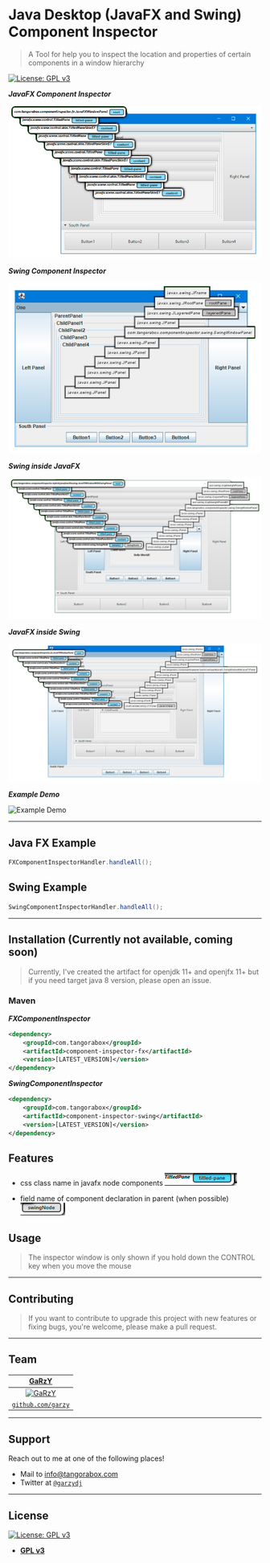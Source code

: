 # Java Desktop (JavaFX and Swing) Component Inspector

> A Tool for help you to inspect the location and properties of certain components in a window hierarchy

[![License: GPL v3](https://img.shields.io/badge/License-GPLv3-blue.svg)](https://www.gnu.org/licenses/gpl-3.0)

***JavaFX Component Inspector***

[![FXInspector](doc/images/FXInspector.png)]()

***Swing Component Inspector***

[![FXInspector](doc/images/SwingInspector.png)]()

***Swing inside JavaFX***

[![FXInspector](doc/images/JavaFXWithSwingNode.png)]()

***JavaFX inside Swing***

[![FXInspector](doc/images/SwingWithJavaFXPanel.png)]()

***Example Demo***

![Example Demo](doc/images/demo.gif)

---

## Java FX Example

```java
FXComponentInspectorHandler.handleAll();
```

## Swing Example

```java
SwingComponentInspectorHandler.handleAll();
```

---

## Installation (Currently not available, coming soon)

> Currently, I've created the artifact for openjdk 11+ and openjfx 11+ but if you need target java 8 version, please open an issue.

### Maven

***FXComponentInspector***

```xml
<dependency>
    <groupId>com.tangorabox</groupId>
    <artifactId>component-inspector-fx</artifactId>
    <version>[LATEST_VERSION]</version>
</dependency>
```

***SwingComponentInspector***

```xml
<dependency>
    <groupId>com.tangorabox</groupId>
    <artifactId>component-inspector-swing</artifactId>
    <version>[LATEST_VERSION]</version>
</dependency>
```


## Features

- css class name in javafx node components [![css-class](doc/images/css-class.png)]()

- field name of component declaration in parent (when possible) [![css-class](doc/images/field-name.png)]()

## Usage 

> The inspector window is only shown if you hold down the CONTROL key when you move the mouse

---

## Contributing

> If you want to contribute to upgrade this project with new features or fixing bugs, you're welcome, please make a pull request.

---

## Team


| <a href="https://github.com/garzy" target="_blank">**GaRzY**</a> | 
| :---: 
| [![GaRzY](https://avatars0.githubusercontent.com/u/10849239?s=200)](https://github.com/garzy)   
| <a href="https://github.com/garzy" target="_blank">`github.com/garzy`</a> | 


---

## Support

Reach out to me at one of the following places!

- Mail to [info@tangorabox.com](mailto:info@tangorabox.com)
- Twitter at <a href="http://twitter.com/garzydj" target="_blank">`@garzydj`</a>

---


## License

[![License: GPL v3](https://img.shields.io/badge/License-GPLv3-blue.svg)](https://www.gnu.org/licenses/gpl-3.0)

- **[GPL v3](https://opensource.org/licenses/gpl-3.0.html)**